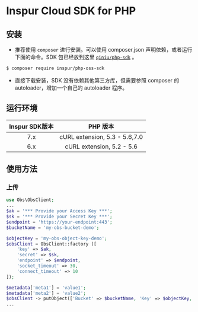 # Inspur Cloud SDK for PHP

## 安装

* 推荐使用 `composer` 进行安装。可以使用 composer.json 声明依赖，或者运行下面的命令。SDK 包已经放到这里 [`qiniu/php-sdk`][install-packagist] 。
```bash
$ composer require inspur/php-oss-sdk
```
* 直接下载安装，SDK 没有依赖其他第三方库，但需要参照 composer 的 autoloader，增加一个自己的 autoloader 程序。

## 运行环境

| Inspur SDK版本 | PHP 版本 |
|:--------------------:|:---------------------------:|
|          7.x         |  cURL extension,   5.3 - 5.6,7.0 |
|          6.x         |  cURL extension,   5.2 - 5.6 |

## 使用方法

### 上传

```php
use Obs\ObsClient;
...
$ak = '*** Provide your Access Key ***';
$sk = '*** Provide your Secret Key ***';
$endpoint = 'https://your-endpoint:443';
$bucketName = 'my-obs-bucket-demo';

$objectKey = 'my-obs-object-key-demo';
$obsClient = ObsClient::factory ([
    'key' => $ak,
    'secret' => $sk,
    'endpoint' => $endpoint,
    'socket_timeout' => 30,
    'connect_timeout' => 10
]);

$metadata['meta1'] = 'value1';
$metadata['meta2'] = 'value2';
$obsClient -> putObject(['Bucket' => $bucketName, 'Key' => $objectKey, 'Body' => $content, 'Metadata' => $metadata]);
...
```

[packagist]: http://packagist.org

[install-packagist]: https://packagist.org/packages/lcsdk/php-oss-sdk
